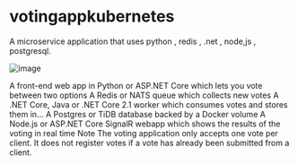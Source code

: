 # votingappkubernetes
A microservice application that uses python , redis , .net , node,js , postgresql.

![image](https://github.com/Diwakar-hub123/votingappkubernetes/assets/83933859/3257be3a-a5b5-4551-85c6-e759c48ba2ff)

A front-end web app in Python or ASP.NET Core which lets you vote between two options
A Redis or NATS queue which collects new votes
A .NET Core, Java or .NET Core 2.1 worker which consumes votes and stores them in…
A Postgres or TiDB database backed by a Docker volume
A Node.js or ASP.NET Core SignalR webapp which shows the results of the voting in real time
Note
The voting application only accepts one vote per client. It does not register votes if a vote has already been submitted from a client.
